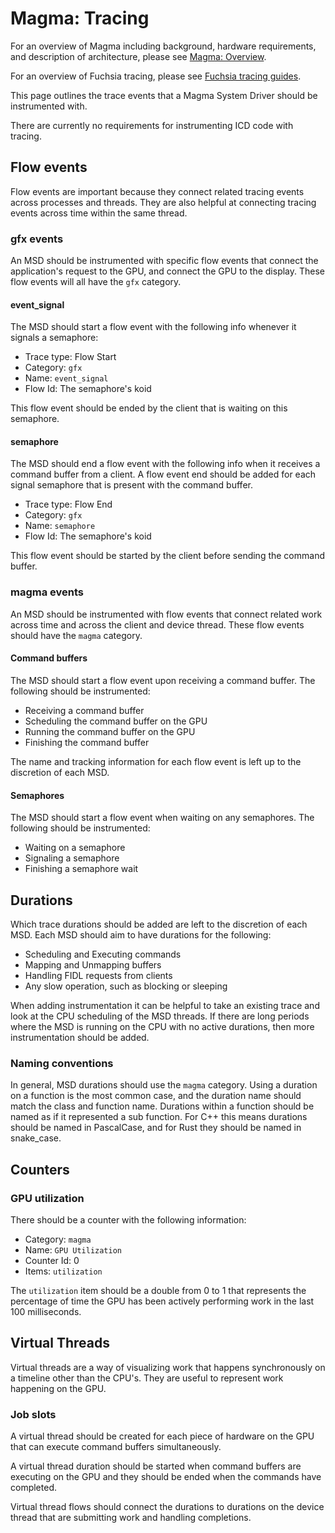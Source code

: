 # Magma: Tracing

For an overview of Magma including background, hardware requirements, and
description of architecture, please see [Magma: Overview](/docs/development/graphics/magma/README.md).

For an overview of Fuchsia tracing, please see [Fuchsia tracing guides](/docs/development/tracing/README.md).

This page outlines the trace events that a Magma System Driver should be instrumented with.

There are currently no requirements for instrumenting ICD code with tracing.

## Flow events

Flow events are important because they connect related tracing events across processes and threads.
They are also helpful at connecting tracing events across time within the same thread.

### gfx events

An MSD should be instrumented with specific flow events that connect the application's request to
the GPU, and connect the GPU to the display. These flow events will all have the `gfx` category.

#### event_signal

The MSD should start a flow event with the following info whenever it signals a semaphore:

- Trace type: Flow Start
- Category: `gfx`
- Name: `event_signal`
- Flow Id: The semaphore's koid

This flow event should be ended by the client that is waiting on this semaphore.

#### semaphore

The MSD should end a flow event with the following info when it receives a command buffer from a client.
A flow event end should be added for each signal semaphore that is present with the command buffer.

- Trace type: Flow End
- Category: `gfx`
- Name: `semaphore`
- Flow Id: The semaphore's koid

This flow event should be started by the client before sending the command buffer.

### magma events

An MSD should be instrumented with flow events that connect related work across time and across
the client and device thread. These flow events should have the `magma` category.

#### Command buffers

The MSD should start a flow event upon receiving a command buffer. The following should be instrumented:

- Receiving a command buffer
- Scheduling the command buffer on the GPU
- Running the command buffer on the GPU
- Finishing the command buffer

The name and tracking information for each flow event is left up to the discretion of each MSD.

#### Semaphores

The MSD should start a flow event when waiting on any semaphores. The following should be instrumented:

- Waiting on a semaphore
- Signaling a semaphore
- Finishing a semaphore wait

## Durations

Which trace durations should be added are left to the discretion of each MSD.
Each MSD should aim to have durations for the following:

- Scheduling and Executing commands
- Mapping and Unmapping buffers
- Handling FIDL requests from clients
- Any slow operation, such as blocking or sleeping

When adding instrumentation it can be helpful to take an existing trace and look at the CPU
scheduling of the MSD threads. If there are long periods where the MSD is running on the CPU
with no active durations, then more instrumentation should be added.

### Naming conventions

In general, MSD durations should use the `magma` category. Using a duration on a function is
the most common case, and the duration name should match the class and function name. Durations
within a function should be named as if it represented a sub function. For C++ this means durations
should be named in PascalCase, and for Rust they should be named in snake_case.

## Counters

### GPU utilization

There should be a counter with the following information:

- Category: `magma`
- Name: `GPU Utilization`
- Counter Id: 0
- Items: `utilization`

The `utilization` item should be a double from 0 to 1 that represents the percentage of time
the GPU has been actively performing work in the last 100 milliseconds.

## Virtual Threads

Virtual threads are a way of visualizing work that happens synchronously on a timeline
other than the CPU's. They are useful to represent work happening on the GPU.

### Job slots

A virtual thread should be created for each piece of hardware on the GPU that
can execute command buffers simultaneously.

A virtual thread duration should be started when command buffers are executing on the GPU and
they should be ended when the commands have completed.

Virtual thread flows should connect the durations to durations on the device thread that are
submitting work and handling completions.

